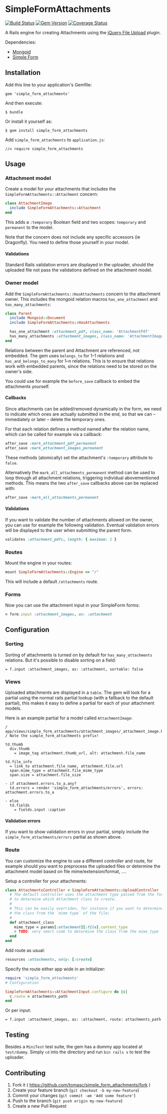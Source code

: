 # SimpleFormAttachments

[![Build Status](https://travis-ci.org/tomasc/simple_form_attachments.svg)](https://travis-ci.org/tomasc/simple_form_attachments) [![Gem Version](https://badge.fury.io/rb/simple_form_attachments.svg)](http://badge.fury.io/rb/simple_form_attachments) [![Coverage Status](https://img.shields.io/coveralls/tomasc/simple_form_attachments.svg)](https://coveralls.io/r/tomasc/simple_form_attachments)

A Rails engine for creating Attachments using the [jQuery File Upload](https://github.com/blueimp/jQuery-File-Upload) plugin.

Dependencies:
* [Mongoid](http://mongoid.org)
* [Simple Form](https://github.com/plataformatec/simple_form)

## Installation

Add this line to your application's Gemfile:

    gem 'simple_form_attachments'

And then execute:

    $ bundle

Or install it yourself as:

    $ gem install simple_form_attachments

Add `simple_form_attachments` to `application.js`:

    //= require simple_form_attachments

## Usage

### Attachment model

Create a model for your attachments that includes the `SimpleFormAttachments::Attachment` concern:

```ruby
class AttachmentImage
  include SimpleFormAttachments::Attachment
end
```

This adds a `:temporary` Boolean field and two scopes: `temporary` and `permanent` to the model.

Note that the concern does not include any specific accessors (ie Dragonfly). You need to define those yourself in your model.

#### Validations

Standard Rails validation errors are displayed in the uploader, should the uploaded file not pass the validations defined on the attachment model.

### Owner model

Add the `SimpleFormAttachments::HasAttachments` concern to the attachment owner. This includes the mongoid relation macros `has_one_attachment` and `has_many_attachments`:

```ruby
class Parent
  include Mongoid::Document
  include SimpleFormAttachments::HasAttachments

  has_one_attachment :attachment_pdf, class_name: 'AttachmentPdf'
  has_many_attachments :attachment_images, class_name: 'AttachmentImage'
end
```

Relations between the parent and Attachment are referenced, not embedded. The gem uses `belongs_to` for 1–1 relations and `has_and_belongs_to_many` for 1–n relations. This is to ensure that relations work with embedded parents, since the relations need to be stored on the owner's side.

You could use for example the `before_save` callback to embed the attachments yourself.

#### Callbacks

Since attachments can be added/removed dynamically in the form, we need to indicate which ones are actually submitted in the end, so that we can – immediately or later – delete the temporary ones.

For that each relation defines a method named after the relation name, which can be called for example via a callback:

```ruby
after_save :mark_attachment_pdf_permanent
after_save :mark_attachment_images_permanent
```

These methods (atomically) set the attachment's `:temporary` attribute to `false`.

Alternatively the `mark_all_attachments_permanent` method can be used to loop through all attachment relations, triggering individual abovementioned methods. This means the two `after_save` callbacks above can be replaced with:

```ruby
after_save :mark_all_attachments_permanent
```

#### Validations

If you want to validate the number of attachments allowed on the owner, you can use for example the following validation. Eventual validation errors will be displayed to the user when submitting the parent form.

```ruby
validates :attachment_pdfs, length: { maximum: 2 }
```

### Routes

Mount the engine in your routes:

```ruby
mount SimpleFormAttachments::Engine => "/"
```

This will include a default `/attachments` route.

### Forms

Now you can use the attachment input in your SimpleForm forms:

```ruby
= form.input :attachment_images, as: :attachment
```

## Configuration

### Sorting

Sorting of attachments is turned on by default for `has_many_attachments` relations. But it's possible to disable sorting on a field:

```slim
= f.input :attachment_images, as: :attachment, sortable: false
```

### Views

Uploaded attachments are displayed in a `table`. The gem will look for a partial using the normal rails partial lookup (with a fallback to the default partial), this makes it easy to define a partial for each of your attachment models.

Here is an example partial for a model called `AttachmentImage`:
```slim
/ app/views/simple_form_attachments/attachment_images/_attachment_image.html.slim
/ Note the simple_form_attachments prefix!

td.thumb
  div.thumb
    = image_tag attachment.thumb_url, alt: attachment.file_name

td.file_info
  = link_to attachment.file_name, attachment.file.url
  span.mime_type = attachment.file_mime_type
  span.size = attachment.file_size

- if attachment.errors.to_a.any?
  td.errors = render 'simple_form_attachments/errors', errors: attachment.errors.to_a

- else
  td.fields
    = fields.input :caption
```

#### Validation errors

If you want to show validation errors in your partial, simply include the `simple_form_attachments/errors` partial as shown above.

### Route

You can customize the engine to use a different controller and route, for example should you want to preprocess the uploaded files or determine the attachment model based on file mime/extension/format, ….

Setup a controller for your attachments:

```ruby
class AttachmentsController < SimpleFormAttachments::UploadController
  # The default controller uses the attachment type passed from the form input
  # to determine which Attachment class to create.
  #
  # This can be easily overriden, for instance if you want to determine
  # the class from the `mime type` of the file:
  #
  def attachment_class
    mime_type = params[:attachment][:file].content_type
    # TODO: very smart code to determine the class from the mime_type
  end
end
```

Add route as usual:

```ruby
resources :attachments, only: [:create]
```

Specify the route either app wide in an initializer:

```ruby
require 'simple_form_attachments'
# Configuration

SimpleFormAttachments::AttachmentInput.configure do |c|
  c.route = attachments_path
end
```

Or per input:

```slim
= f.input :attachment_images, as: :attachment, route: attachments_path
```

## Testing

Besides a `MiniTest` test suite, the gem has a dummy app located at `test/dummy`. Simply `cd` into the directory and run `bin rails s` to test the uploader.

## Contributing

1. Fork it ( https://github.com/tomasc/simple_form_attachments/fork )
2. Create your feature branch (`git checkout -b my-new-feature`)
3. Commit your changes (`git commit -am 'Add some feature'`)
4. Push to the branch (`git push origin my-new-feature`)
5. Create a new Pull Request

